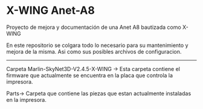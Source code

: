 # X-WING Anet-A8
Proyecto de mejora y documentación de una Anet A8 bautizada como X-WING

En este repositorio se colgara todo lo necesario para su mantenimiento
y mejora de la misma. Asi como sus posibles archivos de configuracion.
______________________________________________________________________________________________

Carpeta Marlin-SkyNet3D-V2.4.5-X-WING -> Esta carpeta contiene el firmware
que actualmente se encuentra en la placa que controla la impresora.

Parts-> Carpeta que contiene las piezas que estan actualmente instaladas en la
impresora.
